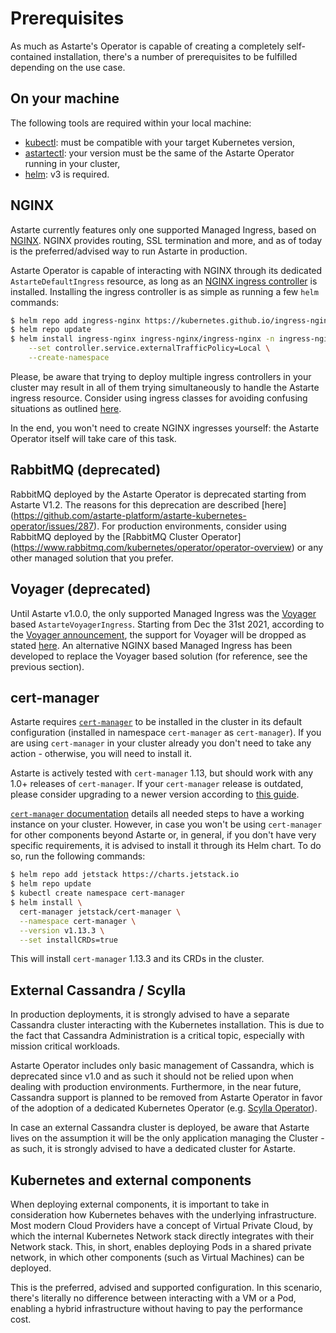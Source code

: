 # Prerequisites

As much as Astarte's Operator is capable of creating a completely self-contained installation,
there's a number of prerequisites to be fulfilled depending on the use case.

## On your machine

The following tools are required within your local machine:

- [kubectl](https://kubernetes.io/docs/tasks/tools/install-kubectl/): must be compatible with your
  target Kubernetes version,
- [astartectl](https://github.com/astarte-platform/astartectl): your version must be the same of the
  Astarte Operator running in your cluster,
- [helm](https://helm.sh/): v3 is required.

## NGINX

Astarte currently features only one supported Managed Ingress, based on
[NGINX](https://nginx.org/en/). NGINX provides routing, SSL termination and more,
and as of today is the preferred/advised way to run Astarte in production.

Astarte Operator is capable of interacting with NGINX through its dedicated
`AstarteDefaultIngress` resource, as long as an [NGINX ingress
controller](https://kubernetes.github.io/ingress-nginx/) is installed. Installing the ingress
controller is as simple as running a few `helm` commands:
```bash
$ helm repo add ingress-nginx https://kubernetes.github.io/ingress-nginx
$ helm repo update
$ helm install ingress-nginx ingress-nginx/ingress-nginx -n ingress-nginx \
    --set controller.service.externalTrafficPolicy=Local \
    --create-namespace
```

Please, be aware that trying to deploy multiple ingress controllers in your cluster may result in all
of them trying simultaneously to handle the Astarte ingress resource. Consider using ingress classes
for avoiding confusing situations as outlined
[here](https://kubernetes.github.io/ingress-nginx/user-guide/multiple-ingress/).

In the end, you won't need to create NGINX ingresses yourself: the Astarte Operator itself will take
care of this task.

## RabbitMQ (deprecated)
RabbitMQ deployed by the Astarte Operator is deprecated starting from Astarte V1.2. The reasons for 
this deprecation are described [here]
(https://github.com/astarte-platform/astarte-kubernetes-operator/issues/287). 
For production environments, consider using RabbitMQ deployed by the [RabbitMQ Cluster Operator]
(https://www.rabbitmq.com/kubernetes/operator/operator-overview) or any other managed solution that 
you prefer.


## Voyager (deprecated)

Until Astarte v1.0.0, the only supported Managed Ingress was the
[Voyager](https://github.com/appscode/voyager) based `AstarteVoyagerIngress`. Starting from Dec the
31st 2021, according to the [Voyager
announcement](https://blog.byte.builders/post/voyager-v2021.09.15/), the support for Voyager will be
dropped as stated [here](https://github.com/astarte-platform/astarte/issues/613). An alternative
NGINX based Managed Ingress has been developed to replace the Voyager based solution (for reference,
see the previous section).

## cert-manager

Astarte requires [`cert-manager`](https://cert-manager.io/) to be installed in the cluster in its
default configuration (installed in namespace `cert-manager` as `cert-manager`). If you are using
`cert-manager` in your cluster already you don't need to take any action - otherwise, you will need
to install it.

Astarte is actively tested with `cert-manager` 1.13, but should work with any 1.0+ releases of
`cert-manager`. If your `cert-manager` release is outdated, please consider upgrading to a newer
version according to [this guide](https://cert-manager.io/docs/installation/upgrading/).

[`cert-manager` documentation](https://cert-manager.io/docs/installation/) details all needed steps
to have a working instance on your cluster. However, in case you won't be using `cert-manager` for
other components beyond Astarte or, in general, if you don't have very specific requirements, it is
advised to install it through its Helm chart. To do so, run the following commands:

```bash
$ helm repo add jetstack https://charts.jetstack.io
$ helm repo update
$ kubectl create namespace cert-manager
$ helm install \
  cert-manager jetstack/cert-manager \
  --namespace cert-manager \
  --version v1.13.3 \
  --set installCRDs=true
```

This will install `cert-manager` 1.13.3 and its CRDs in the cluster.

## External Cassandra / Scylla

In production deployments, it is strongly advised to have a separate Cassandra cluster interacting
with the Kubernetes installation. This is due to the fact that Cassandra Administration is a
critical topic, especially with mission critical workloads.

Astarte Operator includes only basic management of Cassandra, which is deprecated since v1.0 and as
such it should not be relied upon when dealing with production environments. Furthermore, in the
near future, Cassandra support is planned to be removed from Astarte Operator in favor of the
adoption of a dedicated Kubernetes Operator (e.g. [Scylla
Operator](https://operator.docs.scylladb.com/stable/generic.html)).

In case an external Cassandra cluster is deployed, be aware that Astarte lives on the assumption it
will be the only application managing the Cluster - as such, it is strongly advised to have a
dedicated cluster for Astarte.

## Kubernetes and external components

When deploying external components, it is important to take in consideration how Kubernetes behaves
with the underlying infrastructure. Most modern Cloud Providers have a concept of Virtual Private
Cloud, by which the internal Kubernetes Network stack directly integrates with their Network stack.
This, in short, enables deploying Pods in a shared private network, in which other components (such
as Virtual Machines) can be deployed.

This is the preferred, advised and supported configuration. In this scenario, there's literally no
difference between interacting with a VM or a Pod, enabling a hybrid infrastructure without having
to pay the performance cost.
